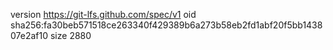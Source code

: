 version https://git-lfs.github.com/spec/v1
oid sha256:fa30beb571518ce263340f429389b6a273b58eb2fd1abf20f5bb143807e2af10
size 2880
